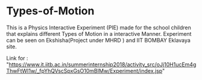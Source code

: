 # Types-of-Motion
This is a Physics Interactive Experiment (PIE) made for the school children that explains different Types of Motion in a interactive Manner.
Experiment can be seen on Ekshisha(Project under MHRD ) and IIT BOMBAY Eklavaya site.

Link for : "https://www.it.iitb.ac.in/summerinternship2018/activity_src/oJj10H1ucEm4gThwFtWI1w/_fpYhQVscSpxGsO10mBIMw/Experiment/index.jsp"

